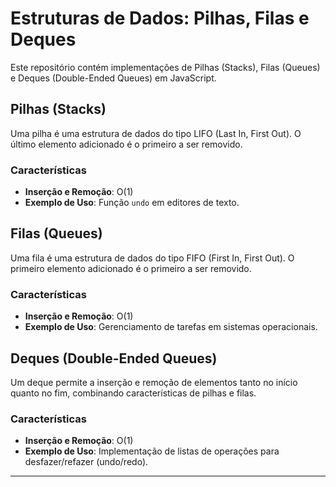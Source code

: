 # Estruturas de Dados: Pilhas, Filas e Deques

Este repositório contém implementações de Pilhas (Stacks), Filas (Queues) e Deques (Double-Ended Queues) em JavaScript.

## Pilhas (Stacks)

Uma pilha é uma estrutura de dados do tipo LIFO (Last In, First Out). O último elemento adicionado é o primeiro a ser removido.

### Características

- **Inserção e Remoção**: O(1)
- **Exemplo de Uso**: Função `undo` em editores de texto.

## Filas (Queues)

Uma fila é uma estrutura de dados do tipo FIFO (First In, First Out). O primeiro elemento adicionado é o primeiro a ser removido.

### Características

- **Inserção e Remoção**: O(1)
- **Exemplo de Uso**: Gerenciamento de tarefas em sistemas operacionais.

## Deques (Double-Ended Queues)

Um deque permite a inserção e remoção de elementos tanto no início quanto no fim, combinando características de pilhas e filas.

### Características

- **Inserção e Remoção**: O(1)
- **Exemplo de Uso**: Implementação de listas de operações para desfazer/refazer (undo/redo).

---
